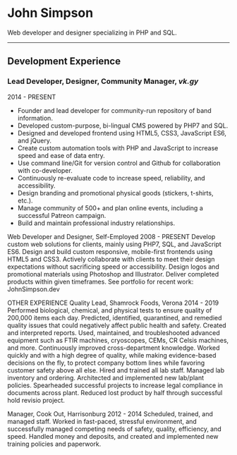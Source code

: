 # John Simpson

Web developer and designer specializing in PHP and SQL.

---

## Development Experience

### Lead Developer, Designer, Community Manager, *vk.gy*
2014 - PRESENT
* Founder and lead developer for community-run repository of band information.
* Developed custom-purpose, bi-lingual CMS powered by PHP7 and SQL.
* Designed and developed frontend using HTML5, CSS3, JavaScript ES6, and jQuery.
* Create custom automation tools with PHP and JavaScript to increase speed and ease of data entry.
* Use command line/Git for version control and Github for collaboration with co-developer.
* Continuously re-evaluate code to increase speed, reliability, and accessibility.
* Design branding and promotional physical goods (stickers, t-shirts, etc.).
* Manage community of 500+ and plan online events, including a successful Patreon campaign.
* Build and maintain professional industry relationships.

Web Developer and Designer, Self-Employed
2008 - PRESENT
Develop custom web solutions for clients, mainly using PHP7, SQL, and JavaScript ES6.
Design and build custom responsive, mobile-first frontends using HTML5 and CSS3.
Actively collaborate with clients to meet their design expectations without sacrificing speed or accessibility.
Design logos and promotional materials using Photoshop and Illustrator.
Deliver completed products within given timeframes.
See portfolio for recent work: JohnSimpson.dev


OTHER EXPERIENCE
Quality Lead, Shamrock Foods, Verona
2014 - 2019
Performed biological, chemical, and physical tests to ensure quality of 200,000 items each day.
Predicted, identified, quarantined, and remedied quality issues that could negatively affect public health and safety.
Created and interpreted reports.
Used, maintained, and troubleshooted advanced equipment such as FTIR machines, cryoscopes, CEMs, CR Celsis machines, and more.
Continuously improved cross-department knowledge.
Worked quickly and with a high degree of quality, while making evidence-based decisions on the fly, to protect company bottom lines while favoring customer safety above all else.
Hired and trained all lab staff.
Managed lab inventory and ordering.
Architected and implemented new lab/plant policies.
Spearheaded successful projects to increase legal compliance in documents across plant. Reduced lost product by half through successful hold revisio project.

Manager, Cook Out, Harrisonburg
2012 - 2014
Scheduled, trained, and managed staff. Worked in fast-paced, stressful environment, and successfully managed competing needs of safety, quality, efficiency, and speed. Handled money and deposits, and created and implemented new training policies and paperwork.

